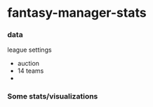 # fantasy-manager-stats

### data

league settings
- auction
- 14 teams
- 

### Some stats/visualizations
